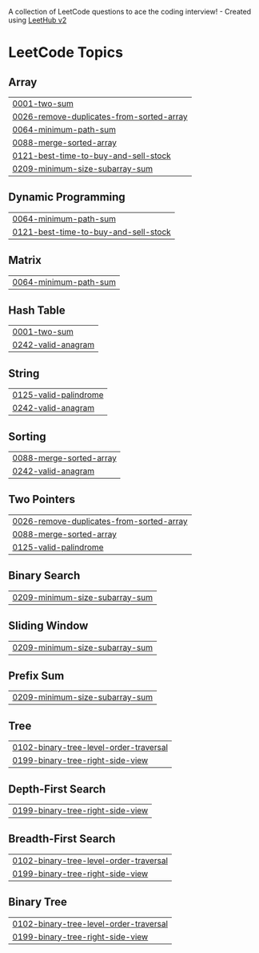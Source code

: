 A collection of LeetCode questions to ace the coding interview! - Created using [LeetHub v2](https://github.com/arunbhardwaj/LeetHub-2.0)
<!---LeetCode Topics Start-->
# LeetCode Topics
## Array
|  |
| ------- |
| [0001-two-sum](https://github.com/njdnreddy/Leetcode-Problems/tree/master/0001-two-sum) |
| [0026-remove-duplicates-from-sorted-array](https://github.com/njdnreddy/Leetcode-Problems/tree/master/0026-remove-duplicates-from-sorted-array) |
| [0064-minimum-path-sum](https://github.com/njdnreddy/Leetcode-Problems/tree/master/0064-minimum-path-sum) |
| [0088-merge-sorted-array](https://github.com/njdnreddy/Leetcode-Problems/tree/master/0088-merge-sorted-array) |
| [0121-best-time-to-buy-and-sell-stock](https://github.com/njdnreddy/Leetcode-Problems/tree/master/0121-best-time-to-buy-and-sell-stock) |
| [0209-minimum-size-subarray-sum](https://github.com/njdnreddy/Leetcode-Problems/tree/master/0209-minimum-size-subarray-sum) |
## Dynamic Programming
|  |
| ------- |
| [0064-minimum-path-sum](https://github.com/njdnreddy/Leetcode-Problems/tree/master/0064-minimum-path-sum) |
| [0121-best-time-to-buy-and-sell-stock](https://github.com/njdnreddy/Leetcode-Problems/tree/master/0121-best-time-to-buy-and-sell-stock) |
## Matrix
|  |
| ------- |
| [0064-minimum-path-sum](https://github.com/njdnreddy/Leetcode-Problems/tree/master/0064-minimum-path-sum) |
## Hash Table
|  |
| ------- |
| [0001-two-sum](https://github.com/njdnreddy/Leetcode-Problems/tree/master/0001-two-sum) |
| [0242-valid-anagram](https://github.com/njdnreddy/Leetcode-Problems/tree/master/0242-valid-anagram) |
## String
|  |
| ------- |
| [0125-valid-palindrome](https://github.com/njdnreddy/Leetcode-Problems/tree/master/0125-valid-palindrome) |
| [0242-valid-anagram](https://github.com/njdnreddy/Leetcode-Problems/tree/master/0242-valid-anagram) |
## Sorting
|  |
| ------- |
| [0088-merge-sorted-array](https://github.com/njdnreddy/Leetcode-Problems/tree/master/0088-merge-sorted-array) |
| [0242-valid-anagram](https://github.com/njdnreddy/Leetcode-Problems/tree/master/0242-valid-anagram) |
## Two Pointers
|  |
| ------- |
| [0026-remove-duplicates-from-sorted-array](https://github.com/njdnreddy/Leetcode-Problems/tree/master/0026-remove-duplicates-from-sorted-array) |
| [0088-merge-sorted-array](https://github.com/njdnreddy/Leetcode-Problems/tree/master/0088-merge-sorted-array) |
| [0125-valid-palindrome](https://github.com/njdnreddy/Leetcode-Problems/tree/master/0125-valid-palindrome) |
## Binary Search
|  |
| ------- |
| [0209-minimum-size-subarray-sum](https://github.com/njdnreddy/Leetcode-Problems/tree/master/0209-minimum-size-subarray-sum) |
## Sliding Window
|  |
| ------- |
| [0209-minimum-size-subarray-sum](https://github.com/njdnreddy/Leetcode-Problems/tree/master/0209-minimum-size-subarray-sum) |
## Prefix Sum
|  |
| ------- |
| [0209-minimum-size-subarray-sum](https://github.com/njdnreddy/Leetcode-Problems/tree/master/0209-minimum-size-subarray-sum) |
## Tree
|  |
| ------- |
| [0102-binary-tree-level-order-traversal](https://github.com/njdnreddy/Leetcode-Problems/tree/master/0102-binary-tree-level-order-traversal) |
| [0199-binary-tree-right-side-view](https://github.com/njdnreddy/Leetcode-Problems/tree/master/0199-binary-tree-right-side-view) |
## Depth-First Search
|  |
| ------- |
| [0199-binary-tree-right-side-view](https://github.com/njdnreddy/Leetcode-Problems/tree/master/0199-binary-tree-right-side-view) |
## Breadth-First Search
|  |
| ------- |
| [0102-binary-tree-level-order-traversal](https://github.com/njdnreddy/Leetcode-Problems/tree/master/0102-binary-tree-level-order-traversal) |
| [0199-binary-tree-right-side-view](https://github.com/njdnreddy/Leetcode-Problems/tree/master/0199-binary-tree-right-side-view) |
## Binary Tree
|  |
| ------- |
| [0102-binary-tree-level-order-traversal](https://github.com/njdnreddy/Leetcode-Problems/tree/master/0102-binary-tree-level-order-traversal) |
| [0199-binary-tree-right-side-view](https://github.com/njdnreddy/Leetcode-Problems/tree/master/0199-binary-tree-right-side-view) |
<!---LeetCode Topics End-->